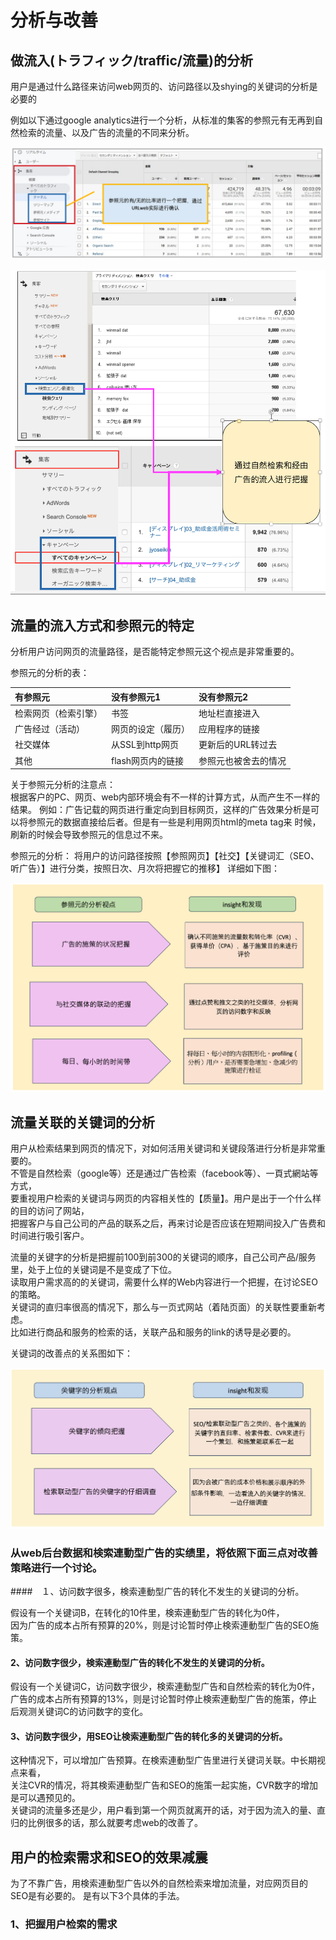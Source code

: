 # 分析与改善

## 做流入(トラフィック/traffic/流量)的分析
<p>用户是通过什么路径来访问web网页的、访问路径以及shying的关键词的分析是必要的</p>
<p>例如以下通过google analytics进行一个分析，从标准的集客的参照元有无再到自然检索的流量、以及广告的流量的不同来分析。</p>

![google_analytics_refer](https://github.com/Seankharisma/Data_Analysis_Project/blob/master/Web%20analyst/Web%E8%A7%A3%E6%9E%90/picture/google_analytics_refer.png)

![google_analytics_refer2](https://github.com/Seankharisma/Data_Analysis_Project/blob/master/Web%20analyst/Web%E8%A7%A3%E6%9E%90/picture/google_analytics_refer2.png)

## 流量的流入方式和参照元的特定

<p>分析用户访问网页的流量路径，是否能特定参照元这个视点是非常重要的。</p>
参照元的分析的表：

| 有参照元       | 没有参照元1      | 没有参照元2     |
|:-----------|:------------|:-----------|
| 检索网页（检索引擎） | 书签          | 地址栏直接进入    |
| 广告经过（活动）   | 网页的设定（履历）   | 应用程序的链接    |
| 社交媒体       | 从SSL到http网页 | 更新后的URL转过去 |
| 其他         | flash网页内的链接 | 参照元也被舍去的情况 |

<p>关于参照元分析的注意点：<br>
根据客户的PC、网页、web内部环境会有不一样的计算方式，从而产生不一样的结果。
例如：广告记载的网页进行重定向到目标网页，这样的广告效果分析是可以将参照元的数据直接给后者。但是有一些是利用网页html的meta tag来
时候，刷新的时候会导致参照元的信息过不来。
</p>
<p>
参照元的分析：
将用户的访问路径按照【参照网页】【社交】【关键词汇（SEO、听广告）】进行分类，按照日次、月次将把握它的推移】
详细如下图：

![参照元的分析](https://github.com/Seankharisma/Data_Analysis_Project/blob/master/Web%20analyst/Web%E8%A7%A3%E6%9E%90/picture/referred_analyst_adv_point.png)


</p>

## 流量关联的关键词的分析
<p>用户从检索结果到网页的情况下，对如何活用关键词和关键段落进行分析是非常重要的。<br>
不管是自然检索（google等）还是通过广告检索（facebook等）、一頁式網站等方式，<br>
要重视用户检索的关键词与网页的内容相关性的【质量】。用户是出于一个什么样的目的访问了网站，<br>
把握客户与自己公司的产品的联系之后，再来讨论是否应该在短期间投入广告费和时间进行吸引客户。
</p>
<p>
流量的关键字的分析是把握前100到前300的关键词的顺序，自己公司产品/服务里，处于上位的关键词是不是变成了下位。<br>
读取用户需求高的的关键词，需要什么样的Web内容进行一个把握，在讨论SEO的策略。<br>
关键词的直归率很高的情况下，那么与一页式网站（着陆页面）的关联性要重新考虑。<br>
比如进行商品和服务的检索的话，关联产品和服务的link的诱导是必要的。
</p>
关键词的改善点的关系图如下：

![关键词的分析](https://github.com/Seankharisma/Data_Analysis_Project/blob/master/Web%20analyst/Web%E8%A7%A3%E6%9E%90/picture/keyword_analyst_way.png)

### 从web后台数据和検索連動型广告的实绩里，将依照下面三点对改善策略进行一个讨论。

####　１、访问数字很多，検索連動型广告的转化不发生的关键词的分析。
<p>假设有一个关键词B，在转化的10件里，検索連動型广告的转化为0件，<br>
因为广告的成本占所有预算的20%，则是讨论暂时停止検索連動型广告的SEO施策。
</p>

####  2、访问数字很少，検索連動型广告的转化不发生的关键词的分析。
<p>假设有一个关键词C，访问数字很少，検索連動型广告和自然检索的转化为0件，<br>
广告的成本占所有预算的13%，则是讨论暂时停止検索連動型广告的施策，停止后观测关键词C的访问数字的变化。
</p>

####  3、访问数字很少，用SEO让検索連動型广告的转化多的关键词的分析。
<p>这种情况下，可以增加广告预算。在検索連動型广告里进行关键词关联。中长期视点来看，<br>
关注CVR的情况，将其検索連動型广告和SEO的施策一起实施，CVR数字的增加是可以遇预见的。<br>
关键词的流量多还是少，用户看到第一个网页就离开的话，对于因为流入的量、直归的比例很多的话，那么就要考虑web的改善了。
</p>

## 用户的检索需求和SEO的效果减震
<p>为了不靠广告，用検索連動型广告以外的自然检索来增加流量，对应网页目的SEO是有必要的。
是有以下3个具体的手法。
</p>

### 1、把握用户检索的需求

